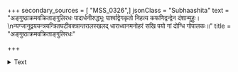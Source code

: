 +++
secondary_sources = [ "MSS_0326",]
jsonClass = "Subhaashita"
text = "अङ्गुष्ठाक्रमवक्रिताङ्गुलिरधः पादार्धनीरुद्धभूः पार्श्वाद्वेगकृतो निहत्य कफणिद्वन्द्वेन दंशान्मुहुः।  \nन्यग्जानुद्वययन्त्रयन्त्रितघटीवक्त्रान्तरालस्खलद् धाराध्वानमनोहरं सखि पयो गां दोग्धि गोपालकः॥"
title = "अङ्गुष्ठाक्रमवक्रिताङ्गुलिरधः"

+++

<details><summary>Text</summary>

अङ्गुष्ठाक्रमवक्रिताङ्गुलिरधः पादार्धनीरुद्धभूः पार्श्वाद्वेगकृतो निहत्य कफणिद्वन्द्वेन दंशान्मुहुः।  
न्यग्जानुद्वययन्त्रयन्त्रितघटीवक्त्रान्तरालस्खलद् धाराध्वानमनोहरं सखि पयो गां दोग्धि गोपालकः॥
</details>
